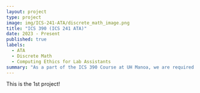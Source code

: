 ```yaml
---
layout: project
type: project
image: img/ICS-241-ATA/discrete_math_image.png
title: "ICS 390 (ICS 241 ATA)"
date: 2023 - Present
published: true
labels:
  - ATA
  - Discrete Math
  - Computing Ethics for Lab Assistants
summary: "As a part of the ICS 390 Course at UH Manoa, we are required to assist in labs for different ICS course."
---
```

This is the 1st project!
